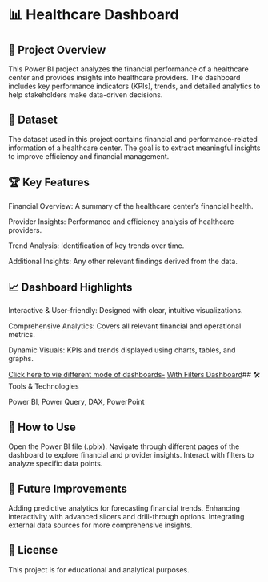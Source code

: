 # 📊  Healthcare Dashboard

## 📌 Project Overview

This Power BI project analyzes the financial performance of a healthcare center and provides insights into healthcare providers. The dashboard includes key performance indicators (KPIs), trends, and detailed analytics to help stakeholders make data-driven decisions.

## 📂 Dataset

The dataset used in this project contains financial and performance-related information of a healthcare center. The goal is to extract meaningful insights to improve efficiency and financial management.

## 🏆 Key Features

Financial Overview: A summary of the healthcare center’s financial health.

Provider Insights: Performance and efficiency analysis of healthcare providers.

Trend Analysis: Identification of key trends over time.

Additional Insights: Any other relevant findings derived from the data.

## 📈 Dashboard Highlights

Interactive & User-friendly: Designed with clear, intuitive visualizations.

Comprehensive Analytics: Covers all relevant financial and operational metrics.

Dynamic Visuals: KPIs and trends displayed using charts, tables, and graphs.

[Click here to vie different mode of dashboards-](https://github.com/karishmasharma/Power-Bi-Projects/blob/main/Healthcare_Analytics/Lighter%20Mode%20Dashboard.png) 
[With Filters Dashboard](https://github.com/karishmasharma/Power-Bi-Projects/blob/main/Healthcare_Analytics/With%20filter.png)## 🛠️ Tools & Technologies

Power BI, Power Query, DAX, PowerPoint

## 🚀 How to Use

Open the Power BI file (.pbix).
Navigate through different pages of the dashboard to explore financial and provider insights.
Interact with filters to analyze specific data points.

## 📌 Future Improvements

Adding predictive analytics for forecasting financial trends.
Enhancing interactivity with advanced slicers and drill-through options.
Integrating external data sources for more comprehensive insights.

## 📜 License

This project is for educational and analytical purposes.

